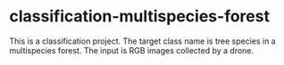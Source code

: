 # classification-multispecies-forest
This is a classification project. The target class name is tree species in a multispecies forest. The input is RGB images collected by a drone.
